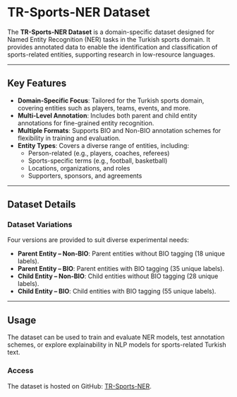 
# TR-Sports-NER Dataset

The **TR-Sports-NER Dataset** is a domain-specific dataset designed for Named Entity Recognition (NER) tasks in the Turkish sports domain. It provides annotated data to enable the identification and classification of sports-related entities, supporting research in low-resource languages.

---

## Key Features

- **Domain-Specific Focus**: Tailored for the Turkish sports domain, covering entities such as players, teams, events, and more.
- **Multi-Level Annotation**: Includes both parent and child entity annotations for fine-grained entity recognition.
- **Multiple Formats**: Supports BIO and Non-BIO annotation schemes for flexibility in training and evaluation.
- **Entity Types**: Covers a diverse range of entities, including:
  - Person-related (e.g., players, coaches, referees)
  - Sports-specific terms (e.g., football, basketball)
  - Locations, organizations, and roles
  - Supporters, sponsors, and agreements

---

## Dataset Details

### Dataset Variations
Four versions are provided to suit diverse experimental needs:
  - **Parent Entity – Non-BIO**: Parent entities without BIO tagging (18 unique labels).
  - **Parent Entity – BIO**: Parent entities with BIO tagging (35 unique labels).
  - **Child Entity – Non-BIO**: Child entities without BIO tagging (28 unique labels).
  - **Child Entity – BIO**: Child entities with BIO tagging (55 unique labels).

---

## Usage

The dataset can be used to train and evaluate NER models, test annotation schemes, or explore explainability in NLP models for sports-related Turkish text.

### Access
The dataset is hosted on GitHub: [TR-Sports-NER](https://github.com/pelink/TR-Sports-NER).
